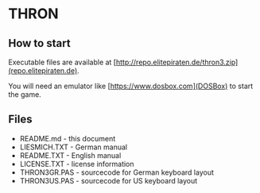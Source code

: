 # THRON

## How to start

Executable files are available at [http://repo.elitepiraten.de/thron3.zip](repo.elitepiraten.de).

You will need an emulator like [https://www.dosbox.com](DOSBox) to start the game.

## Files

* README.md - this document
* LIESMICH.TXT - German manual
* README.TXT - English manual
* LICENSE.TXT - license information
* THRON3GR.PAS - sourcecode for German keyboard layout
* THRON3US.PAS - sourcecode for US keyboard layout
